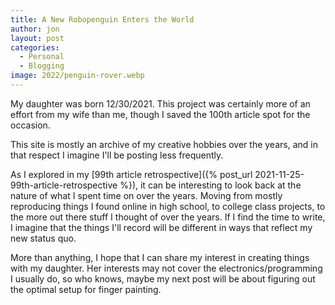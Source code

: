 ```yaml
---
title: A New Robopenguin Enters the World
author: jon
layout: post
categories:
  - Personal
  - Blogging
image: 2022/penguin-rover.webp
---
```


My daughter was born 12/30/2021. This project was certainly more of an effort from my wife than me, though I saved the 100th article spot for the occasion.

This site is mostly an archive of my creative hobbies over the years, and in that respect I imagine I'll be posting less frequently.

As I explored in my [99th article retrospective]({% post_url 2021-11-25-99th-article-retrospective %}), it can be interesting to look back at the nature of what I spent time on over the years. Moving from mostly reproducing things I found online in high school, to college class projects, to the more out there stuff I thought of over the years. If I find the time to write, I imagine that the things I'll record will be different in ways that reflect my new status quo.

More than anything, I hope that I can share my interest in creating things with my daughter. Her interests may not cover the electronics/programming I usually do, so who knows, maybe my next post will be about figuring out the optimal setup for finger painting.
